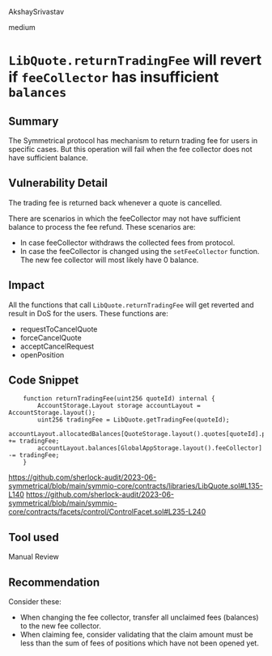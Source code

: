 AkshaySrivastav

medium

# `LibQuote.returnTradingFee` will revert if `feeCollector` has insufficient `balances`

## Summary
The Symmetrical protocol has mechanism to return trading fee for users in specific cases. But this operation will fail when the fee collector does not have sufficient balance.

## Vulnerability Detail
The trading fee is returned back whenever a quote is cancelled.

There are scenarios in which the feeCollector may not have sufficient balance to process the fee refund. These scenarios are:
 - In case feeCollector withdraws the collected fees from protocol.
 - In case the feeCollector is changed using the `setFeeCollector` function. The new fee collector will most likely have 0 balance. 

## Impact
All the functions that call `LibQuote.returnTradingFee` will get reverted and result in DoS for the users. These functions are:
- requestToCancelQuote
- forceCancelQuote
- acceptCancelRequest
- openPosition

## Code Snippet
```solidity
    function returnTradingFee(uint256 quoteId) internal {
        AccountStorage.Layout storage accountLayout = AccountStorage.layout();
        uint256 tradingFee = LibQuote.getTradingFee(quoteId);
        accountLayout.allocatedBalances[QuoteStorage.layout().quotes[quoteId].partyA] += tradingFee;
        accountLayout.balances[GlobalAppStorage.layout().feeCollector] -= tradingFee;
    }
```
https://github.com/sherlock-audit/2023-06-symmetrical/blob/main/symmio-core/contracts/libraries/LibQuote.sol#L135-L140
https://github.com/sherlock-audit/2023-06-symmetrical/blob/main/symmio-core/contracts/facets/control/ControlFacet.sol#L235-L240

## Tool used

Manual Review

## Recommendation
Consider these:
- When changing the fee collector, transfer all unclaimed fees (balances) to the new fee collector.
- When claiming fee, consider validating that the claim amount must be less than the sum of fees of positions which have not been opened yet.
